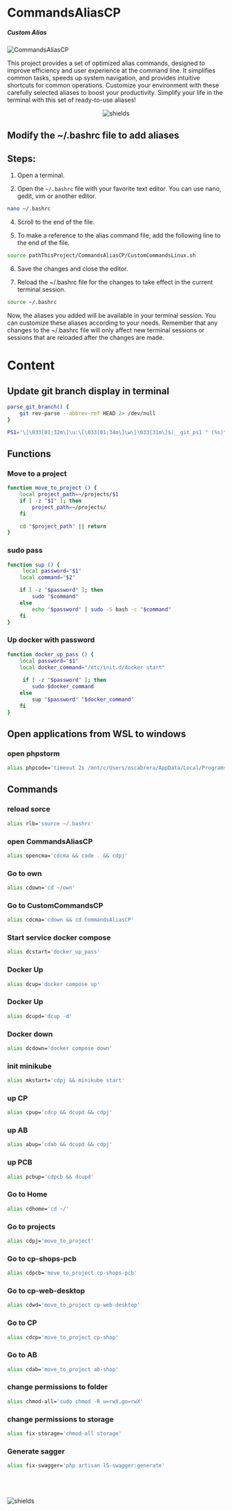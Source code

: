 # CommandsAliasCP
##### Custom Alias

![CommandsAliasCP](https://socialify.git.ci/Oscabrera/CommandsAliasCP/image?font=Inter&language=1&name=1&owner=1&pattern=Brick%20Wall&theme=Light)

This project provides a set of optimized alias commands, designed to improve efficiency and user experience at the command line. It simplifies common tasks, speeds up system navigation, and provides intuitive shortcuts for common operations. Customize your environment with these carefully selected aliases to boost your productivity. Simplify your life in the terminal with this set of ready-to-use aliases!

<p align="center"><img src="https://img.shields.io/badge/alias-linux?style=for-the-badge&amp;logo=linux&amp;logoColor=white&amp;label=alias&amp;labelColor=32a848&amp;color=0f23d9" alt="shields"></p>

## Modify the ~/.bashrc file to add aliases

## Steps:

1. Open a terminal.

2. Open the `~/.bashrc` file with your favorite text editor. You can use nano, gedit, vim or another editor.

```bash
nano ~/.bashrc
```

4. Scroll to the end of the file.

5. To make a reference to the alias command file, add the following line to the end of the file.

```bash
source pathThisProject/CommandsAliasCP/CustomCommandsLinux.sh
```

6. Save the changes and close the editor.

7. Reload the ~/.bashrc file for the changes to take effect in the current terminal session.

```bash
source ~/.bashrc
```

Now, the aliases you added will be available in your terminal session. You can customize these aliases according to your needs. Remember that any changes to the ~/.bashrc file will only affect new terminal sessions or sessions that are reloaded after the changes are made.


# Content

## Update git branch display in terminal

```bash
parse_git_branch() {
    git rev-parse --abbrev-ref HEAD 2> /dev/null
}

PS1='\[\033[01;32m\]\u:\[\033[01;34m\]\w\[\033[31m\]$(__git_ps1 " (%s)")\[\033[00m\]$ '
```

## Functions

### Move to a project
```bash
function move_to_project () {
    local project_path=~/projects/$1
    if [ -z "$1" ]; then
        project_path=~/projects/
    fi

    cd "$project_path" || return
}
```

### sudo pass
```bash
function sup () {
     local password="$1"
    local command="$2"

    if [ -z "$password" ]; then
        sudo "$command"
    else
        echo "$password" | sudo -S bash -c "$command"
    fi
}
```

### Up docker with password
```bash
function docker_up_pass () {
    local password="$1"
    local docker_command="/etc/init.d/docker start"
    
     if [ -z "$password" ]; then
        sudo $docker_command
    else
        sup "$password" "$docker_command"
    fi
}
```
## Open applications from WSL to windows

### open phpstorm
```bash
alias phpcode='timeout 2s /mnt/c/Users/oscabrera/AppData/Local/Programs/PhpStorm\ 2/bin/phpstorm64.exe $(wslpath -w .)'
```

## Commands

### reload sorce
```bash
alias rlb='source ~/.bashrc'
```

### open CommandsAliasCP
```bash
alias opencma='cdcma && code . && cdpj'
```
### Go to own
```bash
alias cdown='cd ~/own'
```
### Go to CustomCommandsCP
```bash
alias cdcma='cdown && cd CommandsAliasCP'
```

### Start service docker compose
```bash
alias dcstart='docker_up_pass'
```
### Docker Up
```bash
alias dcup='docker compose up'
```
### Docker Up
```bash
alias dcupd='dcup -d'
```
### Docker down
```bash
alias dcdown='docker compose down'
```
### init minikube
```bash
alias mkstart='cdpj && minikube start'
```
### up CP
```bash
alias cpup='cdcp && dcupd && cdpj'
```
### up AB
```bash
alias abup='cdab && dcupd && cdpj'
```
### up PCB
```bash
alias pcbup='cdpcb && dcupd'
```

### Go to Home
```bash
alias cdhome='cd ~/'
```
### Go to projects 
```bash
alias cdpj='move_to_project'
```
### Go to cp-shops-pcb 
```bash
alias cdpcb='move_to_project cp-shops-pcb'
```
### Go to cp-web-desktop
```bash
alias cdwd='move_to_project cp-web-desktop'
```
### Go to CP
```bash
alias cdcp='move_to_project cp-shop'
```
### Go to AB
```bash
alias cdab='move_to_project ab-shop'
```

### change permissions to folder
```bash
alias chmod-all='sudo chmod -R u=rwX,go=rwX'
```
### change permissions to storage 
```bash
alias fix-storage='chmod-all storage'
```

### Generate sagger
```bash
alias fix-swagger='php artisan l5-swagger:generate'
```

<br>
<br>
<br>
<img src="https://img.shields.io/badge/more_about-alias-black?labelColor=blue&link=https%3A%2F%2Fwww.freecodecamp.org%2Fnews%2Fhow-to-create-your-own-command-in-linux%2F%23%3A~%3Atext%3DWhat%2520are%2520Alias%2520commands%2520in%2Cthe%2520whole%2520command%2520is%2520run" alt="shields">


